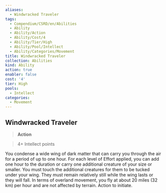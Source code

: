 ```yaml
---
aliases:
  - Windwracked Traveler
tags:
  - Compendium/CSRD/en/Abilities
  - Ability
  - Ability/Action
  - Ability/Cost/4
  - Ability/Tier/High
  - Ability/Pool/Intellect
  - Ability/Categories/Movement
title: Windwracked Traveler
collection: Abilities
kind: Ability
action: true
enabler: false
cost: '4'
tier: High
pools:
  - Intellect
categories:
  - Movement
---
```

## Windwracked Traveler    
>**Action**    
>4+ Intellect points  
    
You condense a wide wing of dark matter that can carry you through the air for a period of up to one hour. For each level of Effort applied, you can add one hour to the duration or carry one additional creature of your size or smaller. You must touch the additional creatures for them to be tucked under your wing. They must remain relatively still while the wing lasts or they will fall. In terms of overland movement, you fly at about 20 miles (32 km) per hour and are not affected by terrain. Action to initiate.